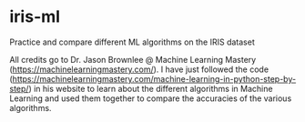 # iris-ml
Practice and compare different ML algorithms on the IRIS dataset

All credits go to Dr. Jason Brownlee @ Machine Learning Mastery (https://machinelearningmastery.com/). I have just followed the code (https://machinelearningmastery.com/machine-learning-in-python-step-by-step/) in his website to learn about the different algorithms in Machine Learning and used them together to compare the accuracies of the various algorithms.
